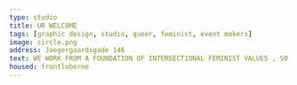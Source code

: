 ```yaml
---
type: studio
title: UR WELCOME
tags: [graphic design, studio, queer, feminist, event makers]
image: circle.png
address: Jaegergaardsgade 146
text: WE WORK FROM A FOUNDATION OF INTERSECTIONAL FEMINIST VALUES , SO THAT WE, THROUGH OUR WORK, AIM FOR A WORLD IN WHICH WE AND OTHERS CAN ACHIEVE EQUITY ACROSS ALL IDENTITY MARKERS.
housed: frontloberne
---
```

